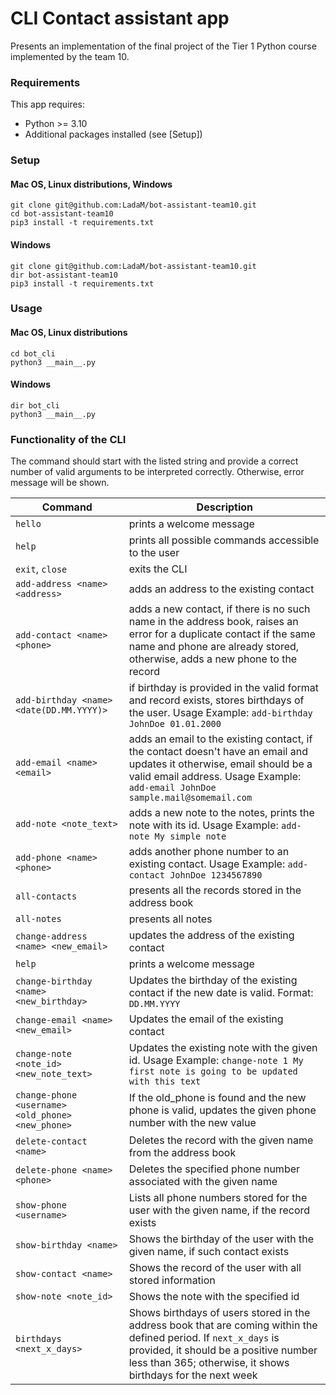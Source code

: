 # CLI Contact assistant app

Presents an implementation of the final project of the Tier 1 Python course implemented by the team 10.

### Requirements

This app requires:

* Python >= 3.10
* Additional packages installed (see [Setup])


### Setup 

#### Mac OS, Linux distributions, Windows
```shell
git clone git@github.com:LadaM/bot-assistant-team10.git
cd bot-assistant-team10
pip3 install -t requirements.txt 
```

#### Windows
```shell
git clone git@github.com:LadaM/bot-assistant-team10.git
dir bot-assistant-team10
pip3 install -t requirements.txt 
```

### Usage

#### Mac OS, Linux distributions

```shell
cd bot_cli
python3 __main__.py
```

#### Windows

```shell
dir bot_cli
python3 __main__.py
```

### Functionality of the CLI
The command should start with the listed string and provide a correct number of valid arguments to be interpreted correctly. Otherwise, error message will be shown.

| Command                                           | Description                                                                                                                                                                                                                |
|---------------------------------------------------|----------------------------------------------------------------------------------------------------------------------------------------------------------------------------------------------------------------------------|
| `hello`                                           | prints a welcome message                                                                                                                                                                                                   |
| `help`                                            | prints all possible commands accessible to the user                                                                                                                                                                        |
| `exit`, `close`                                   | exits the CLI                                                                                                                                                                                                              |
| `add-address <name> <address>`                    | adds an address to the existing contact                                                                                                                                                                                    |
| `add-contact <name> <phone>`                      | adds a new contact, if there is no such name in the address book, raises an error for a duplicate contact if the same name and phone are already stored, otherwise, adds a new phone to the record                         |
| `add-birthday <name> <date(DD.MM.YYYY)>`          | if birthday is provided in the valid format and record exists, stores birthdays of the user. Usage Example: `add-birthday JohnDoe 01.01.2000`                                                                              |
| `add-email <name> <email>`                        | adds an email to the existing contact, if the contact doesn't have an email and updates it otherwise, email should be a valid email address. Usage Example: `add-email JohnDoe sample.mail@somemail.com`                   |
| `add-note <note_text>`                            | adds a new note to the notes, prints the note with its id. Usage Example: `add-note My simple note`                                                                                                                        |
| `add-phone <name> <phone>`                        | adds another phone number to an existing contact. Usage Example: `add-contact JohnDoe 1234567890`                                                                                                                          |
| `all-contacts`                                    | presents all the records stored in the address book                                                                                                                                                                        |
| `all-notes`                                       | presents all notes                                                                                                                                                                                                         |
| `change-address <name> <new_email>`               | updates the address of the existing contact                                                                                                                                                                                |
| `help`                                            | prints a welcome message                                                                                                                                                                                                   |
| `change-birthday <name> <new_birthday>`           | Updates the birthday of the existing contact if the new date is valid. Format: `DD.MM.YYYY`                                                                                                                                |
| `change-email <name> <new_email>`                 | Updates the email of the existing contact                                                                                                                                                                                  |
| `change-note <note_id> <new_note_text>`           | Updates the existing note with the given id. Usage Example: `change-note 1 My first note is going to be updated with this text`                                                                                            |
| `change-phone <username> <old_phone> <new_phone>` | If the old_phone is found and the new phone is valid, updates the given phone number with the new value                                                                                                                    |
| `delete-contact <name>`                           | Deletes the record with the given name from the address book                                                                                                                                                               |
| `delete-phone <name> <phone>`                     | Deletes the specified phone number associated with the given name                                                                                                                                                          |
| `show-phone <username>`                           | Lists all phone numbers stored for the user with the given name, if the record exists                                                                                                                                      |
| `show-birthday <name>`                            | Shows the birthday of the user with the given name, if such contact exists                                                                                                                                                 |
| `show-contact <name>`                             | Shows the record of the user with all stored information                                                                                                                                                                   |
| `show-note <note_id>`                             | Shows the note with the specified id                                                                                                                                                                                       |
| `birthdays <next_x_days>`                         | Shows birthdays of users stored in the address book that are coming within the defined period. If `next_x_days` is provided, it should be a positive number less than 365; otherwise, it shows birthdays for the next week |
